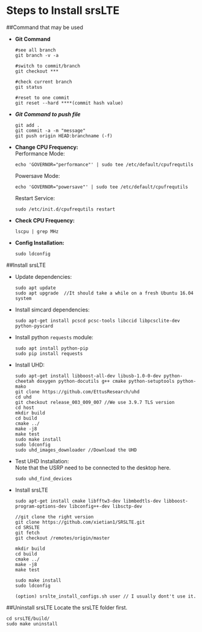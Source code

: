 # Steps to Install srsLTE

##Command that may be used
* **Git Command**  
    ```
    #see all branch
  git branch -v -a
  
  #switch to commit/branch
  git checkout ***
  
  #check current branch
  git status
  
  #reset to one commit
  git reset --hard ****(commit hash value)
    ```   

* ***Git Command to push file***
    ```
  git add .
  git commit -a -m "message"
  git push origin HEAD:branchname (-f)
    ```


* **Change CPU Frequency:**  
    Performance Mode:  
    ```
    echo 'GOVERNOR="performance"' | sudo tee /etc/default/cpufrequtils
    ```  
    Powersave Mode:  
    ```
    echo 'GOVERNOR="powersave"' | sudo tee /etc/default/cpufrequtils
    ```  
    Restart Service:  
    ```
    sudo /etc/init.d/cpufrequtils restart
    ```  
* **Check CPU Frequency:**  
    ```
    lscpu | grep MHz
    ```  
* **Config Installation:**  
    ```
    sudo ldconfig
    ```  
    
    
##Install srsLTE  

* Update dependencies:
    ```
    sudo apt update
    sudo apt upgrade  //It should take a while on a fresh Ubuntu 16.04 system
    ```

* Install simcard dependencies:  
    ```
    sudo apt-get install pcscd pcsc-tools libccid libpcsclite-dev python-pyscard
    ```  
    
* Install python `requests` module:  
    ```
    sudo apt install python-pip
    sudo pip install requests
    ```
  
* Install UHD:  
    ```
    sudo apt-get install libboost-all-dev libusb-1.0-0-dev python-cheetah doxygen python-docutils g++ cmake python-setuptools python-mako
    git clone https://github.com/EttusResearch/uhd
    cd uhd 
    git checkout release_003_009_007 //We use 3.9.7 TLS version
    cd host
    mkdir build
    cd build
    cmake ../
    make -j8
    make test
    sudo make install
    sudo ldconfig
    sudo uhd_images_downloader //Download the UHD 
    ```
    
* Test UHD Installation:  
    Note that the USRP need to be connected to the desktop here.  
    ```
    sudo uhd_find_devices
    ```
    
* Install srsLTE
    ```
    sudo apt-get install cmake libfftw3-dev libmbedtls-dev libboost-program-options-dev libconfig++-dev libsctp-dev
    
    //git clone the right version
    git clone https://github.com/xietian1/SRSLTE.git
    cd SRSLTE
    git fetch
    git checkout /remotes/origin/master 
    
    mkdir build
    cd build
    cmake ../
    make -j8
    make test 
    
    sudo make install
  sudo ldconfig
    
  (option) srslte_install_configs.sh user // I usually dont't use it.
    ```



##Uninstall srsLTE
Locate the srsLTE folder first.  
    
    
    cd srsLTE/build/
    sudo make uninstall
    